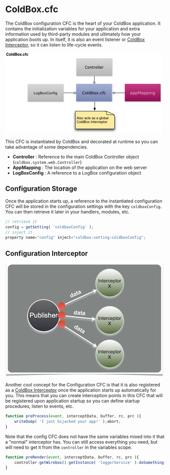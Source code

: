 # ColdBox.cfc

The ColdBox configuration CFC is the heart of your ColdBox application. It contains the initialization variables for your application and extra information used by third-party modules and ultimately how your application boots up. In itself, it is also an event listener or [ColdBox Interceptor](/getting-started/configuration/coldbox.cfc/configuration-directives/interceptors.md), so it can listen to life-cycle events.

![](/full/images/Coldbox-cfc.jpg)

This CFC is instantiated by ColdBox and decorated at runtime so you can take advantage of some dependencies.

* **Controller** : Reference to the main ColdBox Controller object \(`coldbox.system.web.Controller`\)
* **AppMapping** : The location of the application on the web server
* **LogBoxConfig** : A reference to a LogBox configuration object

## Configuration Storage

Once the application starts up, a reference to the instantiated configuration CFC will be stored in the configuration settings with the key `coldboxConfig`. You can then retrieve it later in your handlers, modules, etc.

```javascript
// retrieve it
config = getSetting( 'coldboxConfig' );
// inject it
property name="config" inject="coldbox:setting:coldboxConfig";
```

## Configuration Interceptor

![](/full/images/eventdriven.jpg)

Another cool concept for the Configuration CFC is that it is also registered as a [ColdBox Interceptor](/digging-deeper/interceptors/README.md) once the application starts up automatically for you. This means that you can create interception points in this CFC that will be registered upon application startup so you can define startup procedures, listen to events, etc.

```javascript
function preProcess(event, interceptData, buffer, rc, prc ){
    writeDump( 'I just hijacked your app!' );abort;
}
```

Note that the config CFC does not have the same variables mixed into it that a "normal" interceptor has. You can still access everything you need, but will need to get it from the `controller` in the variables scope.

```javascript
function preRender(event, interceptData, buffer, rc, prc ){
    controller.getWirebox().getInstance( 'loggerService' ).doSomething();
}
```



